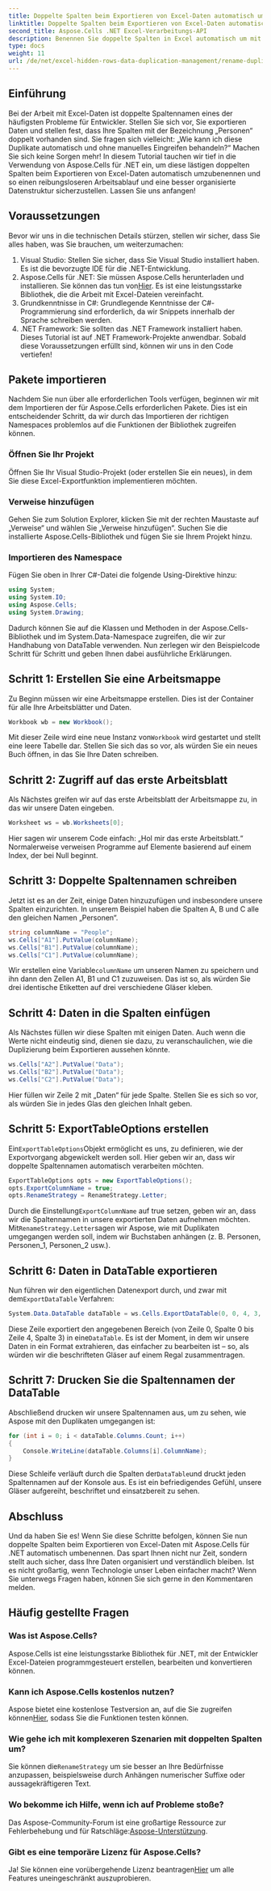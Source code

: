 ```yaml
---
title: Doppelte Spalten beim Exportieren von Excel-Daten automatisch umbenennen
linktitle: Doppelte Spalten beim Exportieren von Excel-Daten automatisch umbenennen
second_title: Aspose.Cells .NET Excel-Verarbeitungs-API
description: Benennen Sie doppelte Spalten in Excel automatisch um mit Aspose.Cells für .NET! Folgen Sie unserer Schritt-für-Schritt-Anleitung, um Ihren Datenexport mühelos zu optimieren.
type: docs
weight: 11
url: /de/net/excel-hidden-rows-data-duplication-management/rename-duplicate-columns-automatically-while-exporting-worksheet-data-in-excel/
---
```

## Einführung
Bei der Arbeit mit Excel-Daten ist doppelte Spaltennamen eines der häufigsten Probleme für Entwickler. Stellen Sie sich vor, Sie exportieren Daten und stellen fest, dass Ihre Spalten mit der Bezeichnung „Personen“ doppelt vorhanden sind. Sie fragen sich vielleicht: „Wie kann ich diese Duplikate automatisch und ohne manuelles Eingreifen behandeln?“ Machen Sie sich keine Sorgen mehr! In diesem Tutorial tauchen wir tief in die Verwendung von Aspose.Cells für .NET ein, um diese lästigen doppelten Spalten beim Exportieren von Excel-Daten automatisch umzubenennen und so einen reibungsloseren Arbeitsablauf und eine besser organisierte Datenstruktur sicherzustellen. Lassen Sie uns anfangen!
## Voraussetzungen
Bevor wir uns in die technischen Details stürzen, stellen wir sicher, dass Sie alles haben, was Sie brauchen, um weiterzumachen:
1. Visual Studio: Stellen Sie sicher, dass Sie Visual Studio installiert haben. Es ist die bevorzugte IDE für die .NET-Entwicklung.
2. Aspose.Cells für .NET: Sie müssen Aspose.Cells herunterladen und installieren. Sie können das tun von[Hier](https://releases.aspose.com/cells/net/). Es ist eine leistungsstarke Bibliothek, die die Arbeit mit Excel-Dateien vereinfacht.
3. Grundkenntnisse in C#: Grundlegende Kenntnisse der C#-Programmierung sind erforderlich, da wir Snippets innerhalb der Sprache schreiben werden.
4. .NET Framework: Sie sollten das .NET Framework installiert haben. Dieses Tutorial ist auf .NET Framework-Projekte anwendbar.
Sobald diese Voraussetzungen erfüllt sind, können wir uns in den Code vertiefen!
## Pakete importieren
Nachdem Sie nun über alle erforderlichen Tools verfügen, beginnen wir mit dem Importieren der für Aspose.Cells erforderlichen Pakete. Dies ist ein entscheidender Schritt, da wir durch das Importieren der richtigen Namespaces problemlos auf die Funktionen der Bibliothek zugreifen können.
### Öffnen Sie Ihr Projekt
Öffnen Sie Ihr Visual Studio-Projekt (oder erstellen Sie ein neues), in dem Sie diese Excel-Exportfunktion implementieren möchten. 
### Verweise hinzufügen
Gehen Sie zum Solution Explorer, klicken Sie mit der rechten Maustaste auf „Verweise“ und wählen Sie „Verweise hinzufügen“. Suchen Sie die installierte Aspose.Cells-Bibliothek und fügen Sie sie Ihrem Projekt hinzu. 
### Importieren des Namespace
Fügen Sie oben in Ihrer C#-Datei die folgende Using-Direktive hinzu:
```csharp
using System;
using System.IO;
using Aspose.Cells;
using System.Drawing;
```
Dadurch können Sie auf die Klassen und Methoden in der Aspose.Cells-Bibliothek und im System.Data-Namespace zugreifen, die wir zur Handhabung von DataTable verwenden.
Nun zerlegen wir den Beispielcode Schritt für Schritt und geben Ihnen dabei ausführliche Erklärungen.
## Schritt 1: Erstellen Sie eine Arbeitsmappe
Zu Beginn müssen wir eine Arbeitsmappe erstellen. Dies ist der Container für alle Ihre Arbeitsblätter und Daten.
```csharp
Workbook wb = new Workbook();
```
 Mit dieser Zeile wird eine neue Instanz von`Workbook` wird gestartet und stellt eine leere Tabelle dar. Stellen Sie sich das so vor, als würden Sie ein neues Buch öffnen, in das Sie Ihre Daten schreiben.
## Schritt 2: Zugriff auf das erste Arbeitsblatt
Als Nächstes greifen wir auf das erste Arbeitsblatt der Arbeitsmappe zu, in das wir unsere Daten eingeben.
```csharp
Worksheet ws = wb.Worksheets[0];
```
Hier sagen wir unserem Code einfach: „Hol mir das erste Arbeitsblatt.“ Normalerweise verweisen Programme auf Elemente basierend auf einem Index, der bei Null beginnt.
## Schritt 3: Doppelte Spaltennamen schreiben
Jetzt ist es an der Zeit, einige Daten hinzuzufügen und insbesondere unsere Spalten einzurichten. In unserem Beispiel haben die Spalten A, B und C alle den gleichen Namen „Personen“.
```csharp
string columnName = "People";
ws.Cells["A1"].PutValue(columnName);
ws.Cells["B1"].PutValue(columnName);
ws.Cells["C1"].PutValue(columnName);
```
 Wir erstellen eine Variable`columnName` um unseren Namen zu speichern und ihn dann den Zellen A1, B1 und C1 zuzuweisen. Das ist so, als würden Sie drei identische Etiketten auf drei verschiedene Gläser kleben.
## Schritt 4: Daten in die Spalten einfügen
Als Nächstes füllen wir diese Spalten mit einigen Daten. Auch wenn die Werte nicht eindeutig sind, dienen sie dazu, zu veranschaulichen, wie die Duplizierung beim Exportieren aussehen könnte.
```csharp
ws.Cells["A2"].PutValue("Data");
ws.Cells["B2"].PutValue("Data");
ws.Cells["C2"].PutValue("Data");
```
Hier füllen wir Zeile 2 mit „Daten“ für jede Spalte. Stellen Sie es sich so vor, als würden Sie in jedes Glas den gleichen Inhalt geben.
## Schritt 5: ExportTableOptions erstellen
 Ein`ExportTableOptions`Objekt ermöglicht es uns, zu definieren, wie der Exportvorgang abgewickelt werden soll. Hier geben wir an, dass wir doppelte Spaltennamen automatisch verarbeiten möchten.
```csharp
ExportTableOptions opts = new ExportTableOptions();
opts.ExportColumnName = true;
opts.RenameStrategy = RenameStrategy.Letter;
```
 Durch die Einstellung`ExportColumnName` auf true setzen, geben wir an, dass wir die Spaltennamen in unsere exportierten Daten aufnehmen möchten. Mit`RenameStrategy.Letter`sagen wir Aspose, wie mit Duplikaten umgegangen werden soll, indem wir Buchstaben anhängen (z. B. Personen, Personen_1, Personen_2 usw.).
## Schritt 6: Daten in DataTable exportieren
 Nun führen wir den eigentlichen Datenexport durch, und zwar mit dem`ExportDataTable` Verfahren:
```csharp
System.Data.DataTable dataTable = ws.Cells.ExportDataTable(0, 0, 4, 3, opts);
```
 Diese Zeile exportiert den angegebenen Bereich (von Zeile 0, Spalte 0 bis Zeile 4, Spalte 3) in eine`DataTable`. Es ist der Moment, in dem wir unsere Daten in ein Format extrahieren, das einfacher zu bearbeiten ist – so, als würden wir die beschrifteten Gläser auf einem Regal zusammentragen.
## Schritt 7: Drucken Sie die Spaltennamen der DataTable
Abschließend drucken wir unsere Spaltennamen aus, um zu sehen, wie Aspose mit den Duplikaten umgegangen ist:
```csharp
for (int i = 0; i < dataTable.Columns.Count; i++)
{
    Console.WriteLine(dataTable.Columns[i].ColumnName);
}
```
 Diese Schleife verläuft durch die Spalten der`DataTable`und druckt jeden Spaltennamen auf der Konsole aus. Es ist ein befriedigendes Gefühl, unsere Gläser aufgereiht, beschriftet und einsatzbereit zu sehen.
## Abschluss
Und da haben Sie es! Wenn Sie diese Schritte befolgen, können Sie nun doppelte Spalten beim Exportieren von Excel-Daten mit Aspose.Cells für .NET automatisch umbenennen. Das spart Ihnen nicht nur Zeit, sondern stellt auch sicher, dass Ihre Daten organisiert und verständlich bleiben. Ist es nicht großartig, wenn Technologie unser Leben einfacher macht? Wenn Sie unterwegs Fragen haben, können Sie sich gerne in den Kommentaren melden.
## Häufig gestellte Fragen
### Was ist Aspose.Cells?
Aspose.Cells ist eine leistungsstarke Bibliothek für .NET, mit der Entwickler Excel-Dateien programmgesteuert erstellen, bearbeiten und konvertieren können.
### Kann ich Aspose.Cells kostenlos nutzen?
 Aspose bietet eine kostenlose Testversion an, auf die Sie zugreifen können[Hier](https://releases.aspose.com/), sodass Sie die Funktionen testen können.
### Wie gehe ich mit komplexeren Szenarien mit doppelten Spalten um?
 Sie können die`RenameStrategy` um sie besser an Ihre Bedürfnisse anzupassen, beispielsweise durch Anhängen numerischer Suffixe oder aussagekräftigeren Text.
### Wo bekomme ich Hilfe, wenn ich auf Probleme stoße?
 Das Aspose-Community-Forum ist eine großartige Ressource zur Fehlerbehebung und für Ratschläge:[Aspose-Unterstützung](https://forum.aspose.com/c/cells/9).
### Gibt es eine temporäre Lizenz für Aspose.Cells?
 Ja! Sie können eine vorübergehende Lizenz beantragen[Hier](https://purchase.aspose.com/temporary-license/) um alle Features uneingeschränkt auszuprobieren.